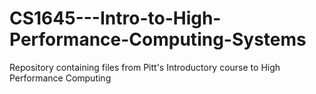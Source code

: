 # CS1645---Intro-to-High-Performance-Computing-Systems
Repository containing files from Pitt's Introductory course to High Performance Computing
